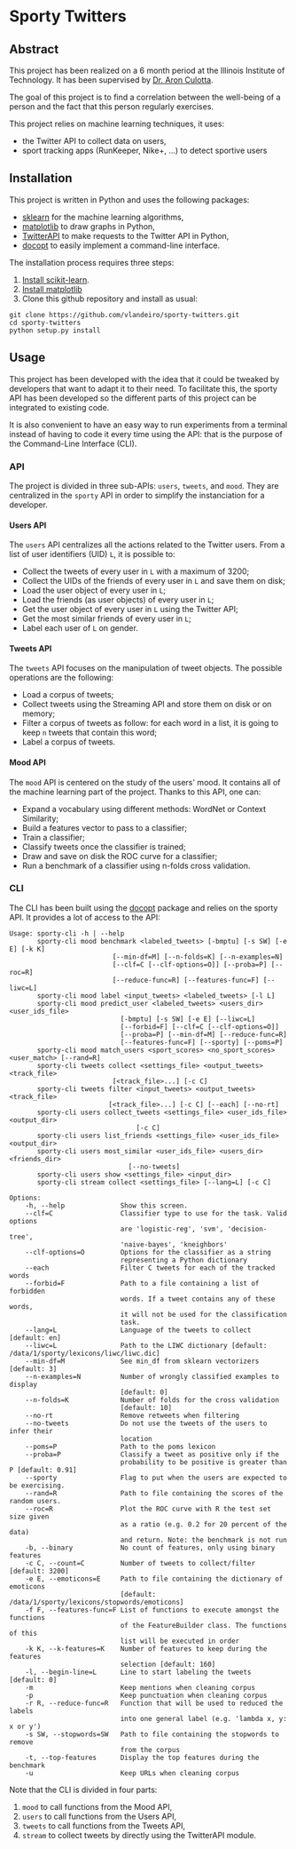 # Sporty Twitters

## Abstract

This project has been realized on a 6 month period at the Illinois Institute of Technology. It has been supervised by [Dr. Aron Culotta](http://cs.iit.edu/~culotta/).

The goal of this project is to find a correlation between the well-being of a person and the fact that this person regularly exercises.

This project relies on machine learning techniques, it uses:

- the Twitter API to collect data on users,
- sport tracking apps (RunKeeper, Nike+, ...) to detect sportive users

## Installation

This project is written in Python and uses the following packages:

- [sklearn](http://scikit-learn.org/stable/) for the machine learning algorithms,
- [matplotlib](http://matplotlib.org/) to draw graphs in Python,
- [TwitterAPI](https://github.com/geduldig/TwitterAPI) to make requests to the Twitter API in Python,
- [docopt](http://docopt.org/) to easily implement a command-line interface.

The installation process requires three steps:

1. [Install scikit-learn](http://scikit-learn.org/stable/install.html). 
2. [Install matplotlib](http://matplotlib.org/faq/installing_faq.html#how-to-install)
3. Clone this github repository and install as usual:

```
git clone https://github.com/vlandeiro/sporty-twitters.git
cd sporty-twitters
python setup.py install
```

## Usage

This project has been developed with the idea that it could be tweaked by developers that want to adapt it to their need. To facilitate this, the sporty API has been developed so the different parts of this project can be integrated to existing code.

It is also convenient to have an easy way to run experiments from a terminal instead of having to code it every time using the API: that is the purpose of the Command-Line Interface (CLI).

### API

The project is divided in three sub-APIs: `users`, `tweets`, and `mood`. They are centralized in the `sporty` API in order to simplify the instanciation for a developer.

#### Users API

The `users` API centralizes all the actions related to the Twitter users. From a list of user identifiers (UID) `L`, it is possible to:

- Collect the tweets of every user in `L` with a maximum of 3200;
- Collect the UIDs of the friends of every user in `L` and save them on disk;
- Load the user object of every user in `L`;
- Load the friends (as user objects) of every user in `L`;
- Get the user object of every user in `L` using the Twitter API;
- Get the most similar friends of every user in `L`;
- Label each user of `L` on gender.

#### Tweets API

The `tweets` API focuses on the manipulation of tweet objects. The possible operations are the following:

- Load a corpus of tweets;
- Collect tweets using the Streaming API and store them on disk or on memory;
- Filter a corpus of tweets as follow: for each word in a list, it is going to keep `n` tweets that contain this word;
- Label a corpus of tweets.

#### Mood API

The `mood` API is centered on the study of the users' mood. It contains all of the machine learning part of the project. Thanks to this API, one can:

- Expand a vocabulary using different methods: WordNet or Context Similarity;
- Build a features vector to pass to a classifier;
- Train a classifier;
- Classify tweets once the classifier is trained;
- Draw and save on disk the ROC curve for a classifier;
- Run a benchmark of a classifier using n-folds cross validation.

### CLI

The CLI has been built using the [docopt](http://docopt.org/) package and relies on the sporty API.
It provides a lot of access to the API:

```
Usage: sporty-cli -h | --help
       sporty-cli mood benchmark <labeled_tweets> [-bmptu] [-s SW] [-e E] [-k K]
                          [--min-df=M] [--n-folds=K] [--n-examples=N]
                          [--clf=C [--clf-options=O]] [--proba=P] [--roc=R]
                          [--reduce-func=R] [--features-func=F] [--liwc=L]
       sporty-cli mood label <input_tweets> <labeled_tweets> [-l L]
       sporty-cli mood predict_user <labeled_tweets> <users_dir> <user_ids_file>
                            [-bmptu] [-s SW] [-e E] [--liwc=L]
                            [--forbid=F] [--clf=C [--clf-options=O]]
                            [--proba=P] [--min-df=M] [--reduce-func=R]
                            [--features-func=F] [--sporty] [--poms=P]
       sporty-cli mood match_users <sport_scores> <no_sport_scores> <user_match> [--rand=R]
       sporty-cli tweets collect <settings_file> <output_tweets> <track_file>
                          [<track_file>...] [-c C]
       sporty-cli tweets filter <input_tweets> <output_tweets> <track_file>
                         [<track_file>...] [-c C] [--each] [--no-rt]
       sporty-cli users collect_tweets <settings_file> <user_ids_file> <output_dir>
                                [-c C]
       sporty-cli users list_friends <settings_file> <user_ids_file> <output_dir>
       sporty-cli users most_similar <user_ids_file> <users_dir> <friends_dir>
                              [--no-tweets]
       sporty-cli users show <settings_file> <input_dir>
       sporty-cli stream collect <settings_file> [--lang=L] [-c C]

Options:
    -h, --help              Show this screen.
    --clf=C                 Classifier type to use for the task. Valid options
                            are 'logistic-reg', 'svm', 'decision-tree',
                            'naive-bayes', 'kneighbors'
    --clf-options=O         Options for the classifier as a string
                            representing a Python dictionary
    --each                  Filter C tweets for each of the tracked words
    --forbid=F              Path to a file containing a list of forbidden
                            words. If a tweet contains any of these words,
                            it will not be used for the classification
                            task.
    --lang=L                Language of the tweets to collect [default: en]
    --liwc=L                Path to the LIWC dictionary [default: /data/1/sporty/lexicons/liwc/liwc.dic]
    --min-df=M              See min_df from sklearn vectorizers [default: 3]
    --n-examples=N          Number of wrongly classified examples to display
                            [default: 0]
    --n-folds=K             Number of folds for the cross validation
                            [default: 10]
    --no-rt                 Remove retweets when filtering
    --no-tweets             Do not use the tweets of the users to infer their
                            location
    --poms=P                Path to the poms lexicon
    --proba=P               Classify a tweet as positive only if the
                            probability to be positive is greater than P [default: 0.91]
    --sporty                Flag to put when the users are expected to be exercising.
    --rand=R                Path to file containing the scores of the random users.
    --roc=R                 Plot the ROC curve with R the test set size given
                            as a ratio (e.g. 0.2 for 20 percent of the data)
                            and return. Note: the benchmark is not run
    -b, --binary            No count of features, only using binary features
    -c C, --count=C         Number of tweets to collect/filter [default: 3200]
    -e E, --emoticons=E     Path to file containing the dictionary of emoticons
                            [default: /data/1/sporty/lexicons/stopwords/emoticons]
    -f F, --features-func=F List of functions to execute amongst the functions
                            of the FeatureBuilder class. The functions of this
                            list will be executed in order
    -k K, --k-features=K    Number of features to keep during the features
                            selection [default: 160]
    -l, --begin-line=L      Line to start labeling the tweets [default: 0]
    -m                      Keep mentions when cleaning corpus
    -p                      Keep punctuation when cleaning corpus
    -r R, --reduce-func=R   Function that will be used to reduced the labels
                            into one general label (e.g. 'lambda x, y: x or y')
    -s SW, --stopwords=SW   Path to file containing the stopwords to remove
                            from the corpus
    -t, --top-features      Display the top features during the benchmark
    -u                      Keep URLs when cleaning corpus
```

Note that the CLI is divided in four parts:

1. `mood` to call functions from the Mood API,
2. `users` to call functions from the Users API,
3. `tweets` to call functions from the Tweets API,
4. `stream` to collect tweets by directly using the TwitterAPI module.